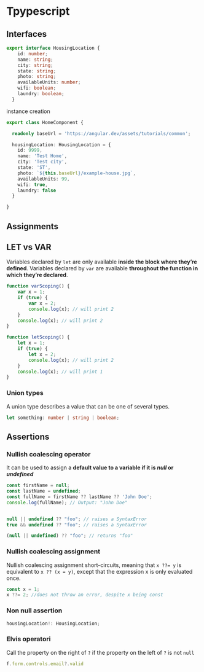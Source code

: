 # Tpypescript

## Interfaces

```typescript
export interface HousingLocation {
    id: number;
    name: string;
    city: string;
    state: string;
    photo: string;
    availableUnits: number;
    wifi: boolean;
    laundry: boolean;
  }
```

instance creation

```typescript
export class HomeComponent {

  readonly baseUrl = 'https://angular.dev/assets/tutorials/common';

  housingLocation: HousingLocation = {
    id: 9999,
    name: 'Test Home',
    city: 'Test city',
    state: 'ST',
    photo: `${this.baseUrl}/example-house.jpg`,
    availableUnits: 99,
    wifi: true,
    laundry: false
  }

}
```

## Assignments

## LET vs VAR

Variables declared by `let` are only available **inside the block where they’re defined**.
Variables declared by `var` are available **throughout the function in which they’re declared**.

```typescript
function varScoping() {
    var x = 1;
    if (true) {
        var x = 2;
        console.log(x); // will print 2
    }
    console.log(x); // will print 2
}

function letScoping() {
    let x = 1;
    if (true) {
        let x = 2;
        console.log(x); // will print 2
    }
    console.log(x); // will print 1
}
```

### Union types
A union type describes a value that can be one of several types.

```typescript
let something: number | string | boolean;
```


## Assertions

### Nullish coalescing operator

It can be used to assign a **default value to a variable if it is _null_ or _undefined_**

```typescript
const firstName = null;
const lastName = undefined;
const fullName = firstName ?? lastName ?? 'John Doe';
console.log(fullName); // Output: "John Doe"
```

```typescript

null || undefined ?? "foo"; // raises a SyntaxError
true && undefined ?? "foo"; // raises a SyntaxError

(null || undefined) ?? "foo"; // returns "foo"
```

### Nullish coalescing assignment

Nullish coalescing assignment short-circuits, meaning that `x ??= y` is equivalent to `x ?? (x = y)`, 
except that the expression x is only evaluated once.

```typescript
const x = 1;
x ??= 2; //does not throw an error, despite x being const

```

### Non null assertion

```typescript
housingLocation!: HousingLocation;
```

### Elvis operatori

Call the property on the right of `?` if the property on the left of `?` is not `null`

```typescript
f.form.controls.email?.valid
```




